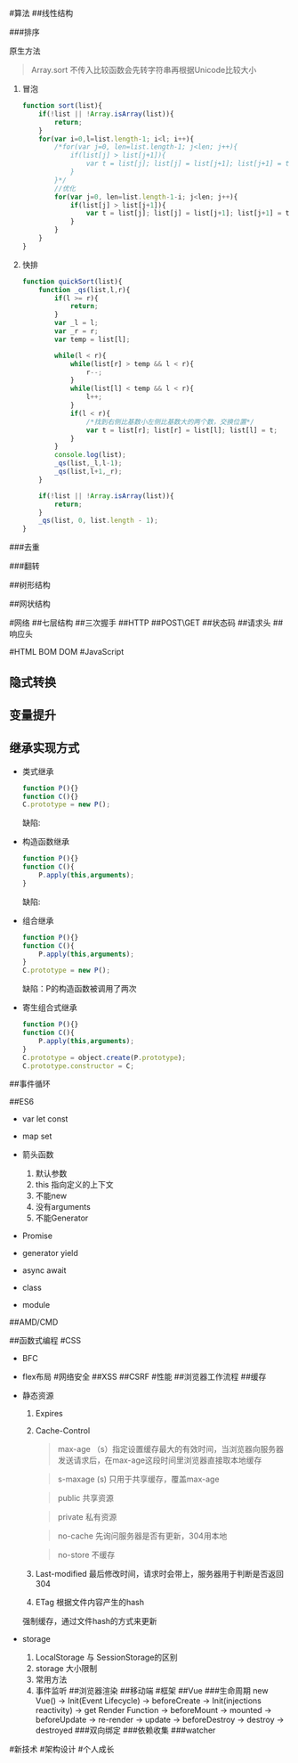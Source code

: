 #算法
##线性结构

###排序

原生方法
>Array.sort 不传入比较函数会先转字符串再根据Unicode比较大小
    
1. 冒泡
    ```javascript 1.5
    function sort(list){
        if(!list || !Array.isArray(list)){
            return;
        }
        for(var i=0,l=list.length-1; i<l; i++){
            /*for(var j=0, len=list.length-1; j<len; j++){
                if(list[j] > list[j+1]){
                    var t = list[j]; list[j] = list[j+1]; list[j+1] = t;
                }
            }*/
            //优化
            for(var j=0, len=list.length-1-i; j<len; j++){
                if(list[j] > list[j+1]){
                    var t = list[j]; list[j] = list[j+1]; list[j+1] = t;
                }
            }
        }
    }
    ```
    
2. 快排
    
    ```javascript 1.5
    function quickSort(list){
        function _qs(list,l,r){
            if(l >= r){
                return;
            }
            var _l = l;
            var _r = r;
            var temp = list[l];

            while(l < r){
                while(list[r] > temp && l < r){
                    r--;
                }
                while(list[l] < temp && l < r){
                    l++;
                }
                if(l < r){
                    /*找到右侧比基数小左侧比基数大的两个数，交换位置*/
                    var t = list[r]; list[r] = list[l]; list[l] = t;
                }
            }
            console.log(list);
            _qs(list,_l,l-1);
            _qs(list,l+1,_r);
        }

        if(!list || !Array.isArray(list)){
            return;
        }
        _qs(list, 0, list.length - 1);
    }
    ```
###去重

###翻转

##树形结构

##网状结构

#网络
##七层结构
##三次握手
##HTTP
##POST\GET
##状态码
##请求头
##响应头

#HTML  BOM  DOM
#JavaScript
## 隐式转换
## 变量提升
## 继承实现方式
- 类式继承
    ```javascript 1.5
    function P(){}
    function C(){}
    C.prototype = new P();
    ```
    缺陷:
    
- 构造函数继承
    ```javascript 1.5
    function P(){}
    function C(){
        P.apply(this,arguments);
    }
    ```
    缺陷:
    
- 组合继承
    ```javascript 1.5
    function P(){}
    function C(){
        P.apply(this,arguments);
    }
    C.prototype = new P();
    ```
    缺陷：P的构造函数被调用了两次
    
- 寄生组合式继承
    ```javascript 1.5
    function P(){}
    function C(){
        P.apply(this,arguments);
    }
    C.prototype = object.create(P.prototype);
    C.prototype.constructor = C;  
    ```
    
##事件循环
    
##ES6
- var let const
- map set
- 箭头函数

    1. 默认参数
    2. this 指向定义的上下文
    3. 不能new
    4. 没有arguments
    5. 不能Generator

- Promise
- generator yield
- async await 
- class
- module

##AMD/CMD

##函数式编程
#CSS
- BFC
- flex布局
#网络安全
##XSS
##CSRF
#性能
##浏览器工作流程
##缓存
- 静态资源
    1. Expires
    2. Cache-Control
        >max-age （s）指定设置缓存最大的有效时间，当浏览器向服务器发送请求后，在max-age这段时间里浏览器直接取本地缓存
        
        >s-maxage (s) 只用于共享缓存，覆盖max-age
        
        >public 共享资源
        
        >private 私有资源
        
        >no-cache 先询问服务器是否有更新，304用本地
        
        >no-store 不缓存
    3. Last-modified 最后修改时间，请求时会带上，服务器用于判断是否返回304
    4. ETag 根据文件内容产生的hash
    
    强制缓存，通过文件hash的方式来更新
- storage
    1. LocalStorage 与 SessionStorage的区别
    2. storage 大小限制
    3. 常用方法
    4. 事件监听
##浏览器渲染
##移动端
#框架
##Vue
###生命周期
   new Vue() -> Init(Event Lifecycle) -> beforeCreate -> Init(injections reactivity) -> get Render Function -> beforeMount -> mounted -> beforeUpdate -> re-render -> update -> beforeDestroy -> destroy -> destroyed
###双向绑定
###依赖收集
###watcher

#新技术
#架构设计
#个人成长
